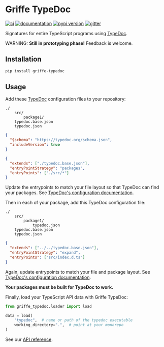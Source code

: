 # Griffe TypeDoc

[![ci](https://github.com/mkdocstrings/griffe-typedoc/workflows/ci/badge.svg)](https://github.com/mkdocstrings/griffe-typedoc/actions?query=workflow%3Aci)
[![documentation](https://img.shields.io/badge/docs-mkdocs-708FCC.svg?style=flat)](https://mkdocstrings.github.io/griffe-typedoc/)
[![pypi version](https://img.shields.io/pypi/v/griffe-typedoc.svg)](https://pypi.org/project/griffe-typedoc/)
[![gitter](https://badges.gitter.im/join%20chat.svg)](https://app.gitter.im/#/room/#griffe-typedoc:gitter.im)

Signatures for entire TypeScript programs using [TypeDoc](https://typedoc.org/).

WARNING: **Still in prototyping phase!**
Feedback is welcome.

## Installation

```bash
pip install griffe-typedoc
```

## Usage

Add these [TypeDoc](https://typedoc.org/) configuration files to your repository:

```tree hl_lines="4 5"
./
    src/
        package1/
    typedoc.base.json
    typedoc.json
```

```json title="typedoc.base.json"
{
  "$schema": "https://typedoc.org/schema.json",
  "includeVersion": true
}
```

```json title="typedoc.json"
{
  "extends": ["./typedoc.base.json"],
  "entryPointStrategy": "packages",
  "entryPoints": ["./src/*"]
}
```

Update the entrypoints to match your file layout so that TypeDoc can find your packages. See [TypeDoc's configuration documentation](https://typedoc.org/options/configuration/).

Then in each of your package, add this TypeDoc configuration file:

```tree hl_lines="4"
./
    src/
        package1/
            typedoc.json
    typedoc.base.json
    typedoc.json
```

```json title="typedoc.json"
{
  "extends": ["../../typedoc.base.json"],
  "entryPointStrategy": "expand",
  "entryPoints": ["src/index.d.ts"]
}
```

Again, update entrypoints to match your file and package layout. See [TypeDoc's configuration documentation](https://typedoc.org/options/configuration/).

**Your packages must be built for TypeDoc to work.**

Finally, load your TypeScript API data with Griffe TypeDoc:

```python
from griffe_typedoc.loader import load

data = load(
    "typedoc",  # name or path of the typedoc executable
    working_directory=".",  # point at your monorepo
)
```

See our [API reference](https://mkdocstrings.github.io/griffe-typedoc/reference/griffe_typedoc/).
